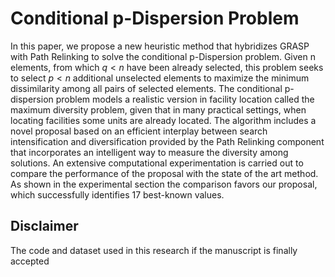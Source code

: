 # Conditional p-Dispersion Problem

In this paper, we propose a new heuristic method that hybridizes GRASP with Path Relinking to solve the conditional p-Dispersion problem. Given n elements, from which $q < n$ have been already selected, this problem seeks to select $p < n$ additional unselected elements to maximize the minimum dissimilarity among all pairs of selected elements. The conditional p-dispersion problem models a realistic version in facility location called the maximum diversity problem, given that in many practical settings, when locating facilities some units are already located. The algorithm includes a novel proposal based on an efficient interplay between search intensification and diversification provided by the Path Relinking component that incorporates an intelligent way to measure the diversity among solutions. An extensive computational experimentation is carried out to compare the performance of the proposal with the state of the art method. As shown in the experimental section the comparison favors our proposal, which successfully identifies 17 best-known values.

## Disclaimer

The code and dataset used in this research if the manuscript is finally accepted
